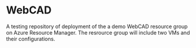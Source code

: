 # WebCAD
A testing repository of deployment of the a demo WebCAD resource group on Azure Resource Manager. The resrource group will include two VMs and their configurations.
